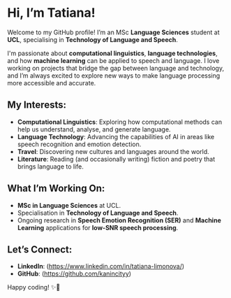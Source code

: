 # Hi, I’m Tatiana! 

Welcome to my GitHub profile! I’m an MSc **Language Sciences** student at **UCL**, specialising in **Technology of Language and Speech**. 

I'm passionate about **computational linguistics**, **language technologies**, and how **machine learning** can be applied to speech and language. I love working on projects that bridge the gap between language and technology, and I’m always excited to explore new ways to make language processing more accessible and accurate. 

## My Interests:
- **Computational Linguistics**: Exploring how computational methods can help us understand, analyse, and generate language.
- **Language Technology**: Advancing the capabilities of AI in areas like speech recognition and emotion detection.
- **Travel**: Discovering new cultures and languages around the world.
- **Literature**: Reading (and occasionally writing) fiction and poetry that brings language to life.

## What I’m Working On:
- **MSc in Language Sciences** at UCL.
- Specialisation in **Technology of Language and Speech**.
- Ongoing research in **Speech Emotion Recognition (SER)** and **Machine Learning** applications for **low-SNR speech processing**.

## Let’s Connect:
- **LinkedIn**: (https://www.linkedin.com/in/tatiana-limonova/)
- **GitHub**: (https://github.com/kanincityy)

Happy coding! ✨🐇

<!---
kanincityy/kanincityy is a ✨ special ✨ repository because its `README.md` (this file) appears on your GitHub profile.
You can click the Preview link to take a look at your changes.
--->
